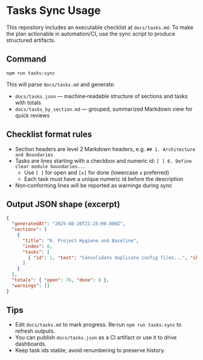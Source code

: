 # Tasks Sync Usage

This repository includes an executable checklist at `docs/tasks.md`. To make the plan actionable in automation/CI, use the sync script to produce structured artifacts.

## Command

```
npm run tasks:sync
```

This will parse `docs/tasks.md` and generate:

- `docs/tasks.json` — machine‑readable structure of sections and tasks with totals
- `docs/tasks_by_section.md` — grouped, summarized Markdown view for quick reviews

## Checklist format rules

- Section headers are level 2 Markdown headers, e.g. `## 1. Architecture and Boundaries`
- Tasks are lines starting with a checkbox and numeric id: `[ ] 6. Define clear module boundaries...`
  - Use `[ ]` for open and `[x]` for done (lowercase `x` preferred)
  - Each task must have a unique numeric id before the description
- Non‑conforming lines will be reported as warnings during sync

## Output JSON shape (excerpt)

```json
{
  "generatedAt": "2025-08-20T21:25:00.000Z",
  "sections": [
    {
      "title": "0. Project Hygiene and Baseline",
      "index": 0,
      "tasks": [
        { "id": 1, "text": "Consolidate duplicate config files...", "checked": false, "status": "open" }
      ]
    }
  ],
  "totals": { "open": 76, "done": 0 },
  "warnings": []
}
```

## Tips

- Edit `docs/tasks.md` to mark progress. Re‑run `npm run tasks:sync` to refresh outputs.
- You can publish `docs/tasks.json` as a CI artifact or use it to drive dashboards.
- Keep task ids stable; avoid renumbering to preserve history.
